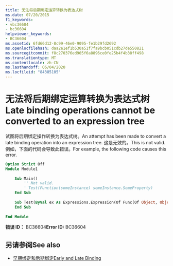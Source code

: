```yaml
---
title: 无法将后期绑定运算转换为表达式树
ms.date: 07/20/2015
f1_keywords:
- vbc36604
- bc36604
helpviewer_keywords:
- BC36604
ms.assetid: 6fd66d12-8c99-46e0-9095-fe1b29fd2692
ms.openlocfilehash: daa2e1ef1b530a51f7fa9bcb051cdb27de550821
ms.sourcegitcommit: f8c270376ed905f6a8896ce0fe25b4f4b38ff498
ms.translationtype: MT
ms.contentlocale: zh-CN
ms.lasthandoff: 06/04/2020
ms.locfileid: "84385105"
---
```

# <a name="late-binding-operations-cannot-be-converted-to-an-expression-tree"></a><span data-ttu-id="26ea7-102">无法将后期绑定运算转换为表达式树</span><span class="sxs-lookup"><span data-stu-id="26ea7-102">Late binding operations cannot be converted to an expression tree</span></span>
<span data-ttu-id="26ea7-103">试图将后期绑定操作转换为表达式树。</span><span class="sxs-lookup"><span data-stu-id="26ea7-103">An attempt has been made to convert a late binding operation into an expression tree.</span></span> <span data-ttu-id="26ea7-104">这是无效的。</span><span class="sxs-lookup"><span data-stu-id="26ea7-104">This is not valid.</span></span> <span data-ttu-id="26ea7-105">例如，下面的代码会导致此错误。</span><span class="sxs-lookup"><span data-stu-id="26ea7-105">For example, the following code causes this error.</span></span>  
  
```vb  
Option Strict Off  
Module Module1  
  
    Sub Main()  
        '' Not valid.  
        ' Test(Function(someInstance) someInstance.SomeProperty)  
    End Sub  
  
    Sub Test(ByVal ex As Expressions.Expression(Of Func(Of Object, Object)))  
    End Sub  
  
End Module  
```  
  
 <span data-ttu-id="26ea7-106">**错误 ID：** BC36604</span><span class="sxs-lookup"><span data-stu-id="26ea7-106">**Error ID:** BC36604</span></span>  
  
## <a name="see-also"></a><span data-ttu-id="26ea7-107">另请参阅</span><span class="sxs-lookup"><span data-stu-id="26ea7-107">See also</span></span>

- [<span data-ttu-id="26ea7-108">早期绑定和后期绑定</span><span class="sxs-lookup"><span data-stu-id="26ea7-108">Early and Late Binding</span></span>](../programming-guide/language-features/early-late-binding/index.md)
